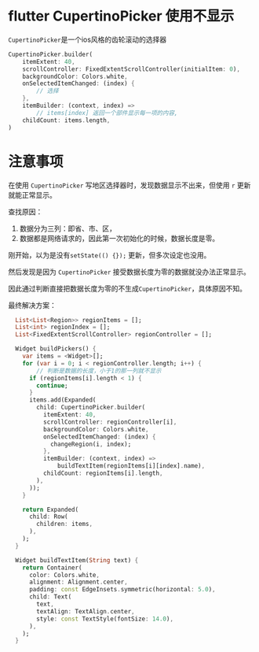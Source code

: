 # flutter CupertinoPicker 使用不显示

`CupertinoPicker`是一个ios风格的齿轮滚动的选择器


```dart
CupertinoPicker.builder(
    itemExtent: 40,
    scrollController: FixedExtentScrollController(initialItem: 0),
    backgroundColor: Colors.white,
    onSelectedItemChanged: (index) {
        // 选择
    },
    itemBuilder: (context, index) =>
        // items[index] 返回一个部件显示每一项的内容,
    childCount: items.length,
)
```


# 注意事项

在使用 `CupertinoPicker` 写地区选择器时，发现数据显示不出来，但使用 `r` 更新就能正常显示。

查找原因：

1. 数据分为三列：即省、市、区，
2. 数据都是网络请求的，因此第一次初始化的时候，数据长度是零。


刚开始，以为是没有`setState(() {});` 更新，但多次设定也没用。

然后发现是因为 `CupertinoPicker` 接受数据长度为零的数据就没办法正常显示。

因此通过判断直接把数据长度为零的不生成`CupertinoPicker`，具体原因不知。

最终解决方案：

```dart
  List<List<Region>> regionItems = [];
  List<int> regionIndex = [];
  List<FixedExtentScrollController> regionController = [];

  Widget buildPickers() {
    var items = <Widget>[];
    for (var i = 0; i < regionController.length; i++) {
        // 判断是数据的长度，小于1的那一列就不显示
      if (regionItems[i].length < 1) {
        continue;
      }
      items.add(Expanded(
        child: CupertinoPicker.builder(
          itemExtent: 40,
          scrollController: regionController[i],
          backgroundColor: Colors.white,
          onSelectedItemChanged: (index) {
            changeRegion(i, index);
          },
          itemBuilder: (context, index) =>
              buildTextItem(regionItems[i][index].name),
          childCount: regionItems[i].length,
        ),
      ));
    }

    return Expanded(
      child: Row(
        children: items,
      ),
    );
  }

  Widget buildTextItem(String text) {
    return Container(
      color: Colors.white,
      alignment: Alignment.center,
      padding: const EdgeInsets.symmetric(horizontal: 5.0),
      child: Text(
        text,
        textAlign: TextAlign.center,
        style: const TextStyle(fontSize: 14.0),
      ),
    );
  }
```